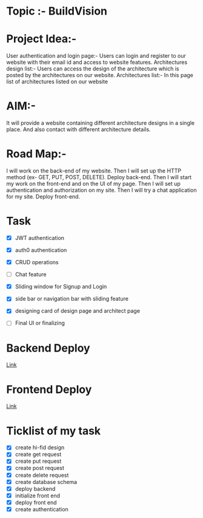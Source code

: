 # Topic :- BuildVision

# Project Idea:-
User authentication and login page:- Users can login and register to our website with their email id and access to website features.
Architectures design list:- Users can access the design of the architecture which is posted by the architectures on our website.
Architectures list:- In this page list of architectures listed on our website

# AIM:-
It will provide a website containing different architecture designs in a single place. And also contact with different architecture details. 

# Road Map:-
I will work on the back-end of my website.
Then I will set up the HTTP method (ex- GET, PUT, POST, DELETE).
Deploy back-end.
Then I will start my work on the front-end and on the UI of my page.
Then I will set up authentication and authorization on my site.
Then I will try a chat application for my site.
Deploy front-end.

# Task
- [x] JWT authentication
- [x] auth0 authentication
- [x] CRUD operations
- [ ] Chat feature

- [x] Sliding window for Signup and Login
- [x] side bar or navigation bar with sliding feature
- [x] designing card of design page and architect page
- [ ] Final UI or finalizing


# Backend Deploy
[Link](https://s47-aniket-capstone-buildvision.onrender.com)

# Frontend Deploy
[Link](https://s47-aniket-capstone-build-vision.vercel.app)


# Ticklist of my task
-[x] create hi-fid design
-[x] create get request
-[x] create put request
-[x] create post request
-[x] create delete request
-[x] create database schema
-[x] deploy backend
-[x] initialize front end
-[x] deploy front end
-[x] create authentication
